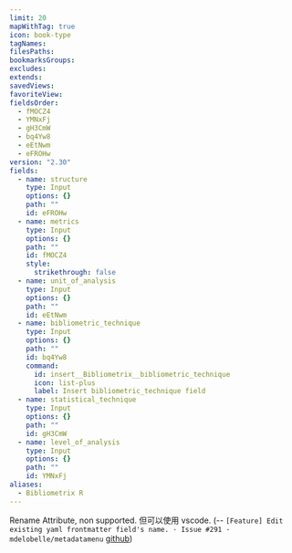 ```yaml
---
limit: 20
mapWithTag: true
icon: book-type
tagNames: 
filesPaths: 
bookmarksGroups: 
excludes: 
extends: 
savedViews: 
favoriteView: 
fieldsOrder:
  - fMOCZ4
  - YMNxFj
  - gH3CmW
  - bq4Yw8
  - eEtNwm
  - eFROHw
version: "2.30"
fields:
  - name: structure
    type: Input
    options: {}
    path: ""
    id: eFROHw
  - name: metrics
    type: Input
    options: {}
    path: ""
    id: fMOCZ4
    style:
      strikethrough: false
  - name: unit_of_analysis
    type: Input
    options: {}
    path: ""
    id: eEtNwm
  - name: bibliometric_technique
    type: Input
    options: {}
    path: ""
    id: bq4Yw8
    command:
      id: insert__Bibliometrix__bibliometric_technique
      icon: list-plus
      label: Insert bibliometric_technique field
  - name: statistical_technique
    type: Input
    options: {}
    path: ""
    id: gH3CmW
  - name: level_of_analysis
    type: Input
    options: {}
    path: ""
    id: YMNxFj
aliases:
  - Bibliometrix R
---
```


Rename Attribute, non supported. 但可以使用 vscode.  (-- `[Feature] Edit existing yaml frontmatter field's name. · Issue #291 · mdelobelle/metadatamenu` [github](https://github.com/mdelobelle/metadatamenu/issues/291))

